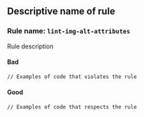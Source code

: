 ## Descriptive name of rule

### Rule name: `lint-img-alt-attributes`

Rule description

#### Bad

```hbs
// Examples of code that violates the rule
```

#### Good

```hbs
// Examples of code that respects the rule
```